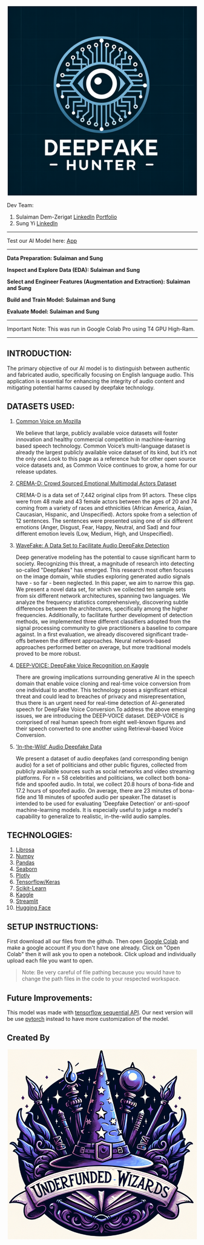 <div align="center">
    <!-- <h1  align="center" >Deepfake Hunter</h1> -->
    <img src="Image\Deepfake_Hunter.png" alt="Deepfake-Hunter-Logo" width="500" height="">
</div>

Dev Team:

1. Sulaiman Dem-Zerigat
   [LinkedIn](https://www.linkedin.com/in/sulaiman-dem-zerigat-43379a169/)
   [Portfolio](https://sulaiman-dem.github.io/)
2. Sung Yi
   [LinkedIn](https://www.linkedin.com/in/sung-yi-901763192/)

---

Test our AI Model here:
[App](https://huggingface.co/spaces/UW123/Deepfake_Hunter)

---

**Data Preparation: Sulaiman and Sung**

**Inspect and Explore Data (EDA): Sulaiman and Sung**

**Select and Engineer Features (Augmentation and Extraction): Sulaiman and Sung**

**Build and Train Model: Sulaiman and Sung**

**Evaluate Model: Sulaiman and Sung**

---

Important Note: This was run in Google Colab Pro using T4 GPU High-Ram.

---

## INTRODUCTION:

The primary objective of our AI model is to distinguish between authentic and fabricated audio, specifically focusing on English language audio. This application is essential for enhancing the integrity of audio content and mitigating potential harms caused by deepfake technology.

## DATASETS USED:

1. [Common Voice on Mozilla](https://commonvoice.mozilla.org/en/datasets)
   <br />
   <p>We believe that large, publicly available voice datasets will foster innovation and healthy commercial competition in machine-learning based speech technology. Common Voice’s multi-language dataset is already the largest publicly available voice dataset of its kind, but it’s not the only one.Look to this page as a reference hub for other open source voice datasets and, as Common Voice continues to grow, a home for our release updates.</p>

2. [CREMA-D: Crowd Sourced Emotional Multimodal Actors Dataset](https://www.kaggle.com/datasets/ejlok1/cremad)
   <br>
   <p>CREMA-D is a data set of 7,442 original clips from 91 actors. These clips were from 48 male and 43 female actors between the ages of 20 and 74 coming from a variety of races and ethnicities (African America, Asian, Caucasian, Hispanic, and Unspecified). Actors spoke from a selection of 12 sentences. The sentences were presented using one of six different emotions (Anger, Disgust, Fear, Happy, Neutral, and Sad) and four different emotion levels (Low, Medium, High, and Unspecified).</p>

3. [WaveFake: A Data Set to Facilitate Audio DeepFake Detection](https://github.com/RUB-SysSec/WaveFake)
   <br>
   <p>Deep generative modeling has the potential to cause significant harm to society. Recognizing this threat, a magnitude of research into detecting so-called "Deepfakes" has emerged. This research most often focuses on the image domain, while studies exploring generated audio signals have - so far - been neglected. In this paper, we aim to narrow this gap. We present a novel data set, for which we collected ten sample sets from six different network architectures, spanning two languages. We analyze the frequency statistics comprehensively, discovering subtle differences between the architectures, specifically among the higher frequencies. Additionally, to facilitate further development of detection methods, we implemented three different classifiers adopted from the signal processing community to give practitioners a baseline to compare against. In a first evaluation, we already discovered significant trade-offs between the different approaches. Neural network-based approaches performed better on average, but more traditional models proved to be more robust.</p>

4. [DEEP-VOICE: DeepFake Voice Recognition on Kaggle](https://www.kaggle.com/datasets/birdy654/deep-voice-deepfake-voice-recognition/data)
   <br>
   <p>There are growing implications surrounding generative AI in the speech domain that enable voice cloning and real-time voice conversion from one individual to another. This technology poses a significant ethical threat and could lead to breaches of privacy and misrepresentation, thus there is an urgent need for real-time detection of AI-generated speech for DeepFake Voice Conversion.To address the above emerging issues, we are introducing the DEEP-VOICE dataset. DEEP-VOICE is comprised of real human speech from eight well-known figures and their speech converted to one another using Retrieval-based Voice Conversion.</p>

5. ['In-the-Wild' Audio Deepfake Data](https://deepfake-demo.aisec.fraunhofer.de/in_the_wild)
   <br>
   <p>We present a dataset of audio deepfakes (and corresponding benign audio) for a set of politicians and other public figures, collected from publicly available sources such as social networks and video streaming platforms. For n = 58 celebrities and politicians, we collect both bona-fide and spoofed audio. In total, we collect 20.8 hours of bona-fide and 17.2 hours of spoofed audio. On average, there are 23 minutes of bona-fide and 18 minutes of spoofed audio per speaker.The dataset is intended to be used for evaluating 'Deepfake Detection' or anti-spoof machine-learning models. It is especially useful to judge a model's capability to generalize to realistic, in-the-wild audio samples.</p>

## TECHNOLOGIES:

1. [Librosa](https://librosa.org)
2. [Numpy](https://numpy.org/)
3. [Pandas](https://pandas.pydata.org/)
4. [Seaborn](https://seaborn.pydata.org/)
5. [Plotly](https://plotly.com/)
6. [Tensorflow/Keras](https://www.tensorflow.org/)
7. [Scikit-Learn](https://scikit-learn.org/stable/)
8. [Kaggle](https://www.kaggle.com/)
9. [Streamlit](https://streamlit.io/)
10. [Hugging Face](https://huggingface.co/)

## SETUP INSTRUCTIONS:

First download all our files from the github. Then open [Google Colab](https://colab.google) and make a google account if you don't have one already. Click on "Open Colab" then it will ask you to open a notebook. Click upload and individually upload each file you want to open.

> Note: Be very careful of file pathing because you would have to change the path files in the code to your respected workspace.

## Future Improvements:

This model was made with [tensorflow sequential API](https://www.tensorflow.org/api_docs/python/tf/keras/Sequential). Our next version will be use [pytorch](https://pytorch.org) instead to have more customization of the model.

## Created By

<div align="center">
    <!-- <h1  align="center" >Deepfake Hunter</h1> -->
    <img src="Image\Underfunded_Wizards.png" alt="Deepfake-Hunter-Logo" width="500" height="">
</div>
